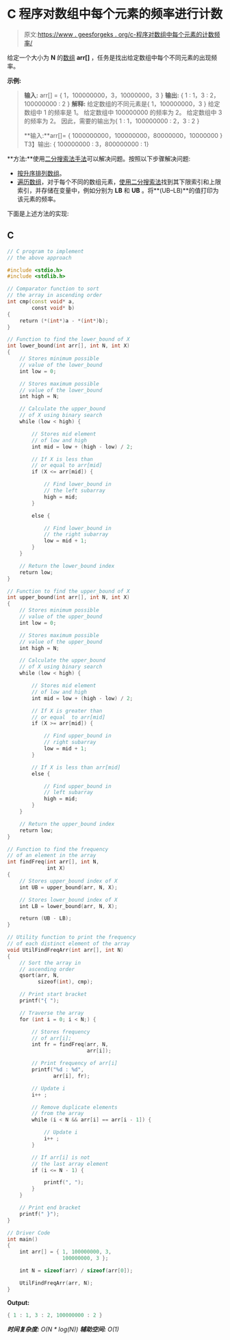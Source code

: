# C 程序对数组中每个元素的频率进行计数

> 原文:[https://www . geesforgeks . org/c-程序对数组中每个元素的计数频率/](https://www.geeksforgeeks.org/c-program-to-count-frequency-of-each-element-in-an-array/)

给定一个大小为 **N** 的[数组](https://www.geeksforgeeks.org/array-data-structure/) **arr[]** ，任务是找出给定数组中每个不同元素的出现频率。

**示例:**

> **输入:** arr[] = { 1，100000000，3，10000000，3 }
> **输出:** { 1 : 1，3 : 2，100000000 : 2 }
> **解释:**
> 给定数组的不同元素是{ 1，100000000，3 }
> 给定数组中 1 的频率是 1。
> 给定数组中 100000000 的频率为 2。
> 给定数组中 3 的频率为 2。
> 因此，需要的输出为{ 1 : 1，100000000 : 2，3 : 2 }
> 
> **输入:**arr[]= { 1000000000，100000000，80000000，10000000 }
> T3】输出: { 100000000 : 3，800000000 : 1}

**方法:**使用[二分搜索法手法](https://www.geeksforgeeks.org/binary-search/)可以解决问题。按照以下步骤解决问题:

*   [按升序排列数组](https://www.geeksforgeeks.org/comparator-function-of-qsort-in-c/)。
*   [遍历数组](https://www.geeksforgeeks.org/comparator-function-of-qsort-in-c/)，对于每个不同的数组元素，[使用二分搜索法](https://www.geeksforgeeks.org/implementing-upper_bound-and-lower_bound-in-c/)找到其下限索引和上限索引，并存储在变量中，例如分别为 **LB** 和 **UB** 。将**(UB–LB)**的值打印为该元素的频率。

下面是上述方法的实现:

## C

```cpp
// C program to implement
// the above approach

#include <stdio.h>
#include <stdlib.h>

// Comparator function to sort
// the array in ascending order
int cmp(const void* a,
        const void* b)
{
    return (*(int*)a - *(int*)b);
}

// Function to find the lower_bound of X
int lower_bound(int arr[], int N, int X)
{
    // Stores minimum possible
    // value of the lower_bound
    int low = 0;

    // Stores maximum possible
    // value of the lower_bound
    int high = N;

    // Calculate the upper_bound
    // of X using binary search
    while (low < high) {

        // Stores mid element
        // of low and high
        int mid = low + (high - low) / 2;

        // If X is less than
        // or equal to arr[mid]
        if (X <= arr[mid]) {

            // Find lower_bound in
            // the left subarray
            high = mid;
        }

        else {

            // Find lower_bound in
            // the right subarray
            low = mid + 1;
        }
    }

    // Return the lower_bound index
    return low;
}

// Function to find the upper_bound of X
int upper_bound(int arr[], int N, int X)
{
    // Stores minimum possible
    // value of the upper_bound
    int low = 0;

    // Stores maximum possible
    // value of the upper_bound
    int high = N;

    // Calculate the upper_bound
    // of X using binary search
    while (low < high) {

        // Stores mid element
        // of low and high
        int mid = low + (high - low) / 2;

        // If X is greater than
        // or equal  to arr[mid]
        if (X >= arr[mid]) {

            // Find upper_bound in
            // right subarray
            low = mid + 1;
        }

        // If X is less than arr[mid]
        else {

            // Find upper_bound in
            // left subarray
            high = mid;
        }
    }

    // Return the upper_bound index
    return low;
}

// Function to find the frequency
// of an element in the array
int findFreq(int arr[], int N,
             int X)
{
    // Stores upper_bound index of X
    int UB = upper_bound(arr, N, X);

    // Stores lower_bound index of X
    int LB = lower_bound(arr, N, X);

    return (UB - LB);
}

// Utility function to print the frequency
// of each distinct element of the array
void UtilFindFreqArr(int arr[], int N)
{
    // Sort the array in
    // ascending order
    qsort(arr, N,
          sizeof(int), cmp);

    // Print start bracket
    printf("{ ");

    // Traverse the array
    for (int i = 0; i < N;) {

        // Stores frequency
        // of arr[i];
        int fr = findFreq(arr, N,
                          arr[i]);

        // Print frequency of arr[i]
        printf("%d : %d",
               arr[i], fr);

        // Update i
        i++ ;

        // Remove duplicate elements
        // from the array
        while (i < N && arr[i] == arr[i - 1]) {

            // Update i
            i++ ;
        }

        // If arr[i] is not
        // the last array element
        if (i <= N - 1) {

            printf(", ");
        }
    }

    // Print end bracket
    printf(" }");
}

// Driver Code
int main()
{
    int arr[] = { 1, 100000000, 3,
                  100000000, 3 };

    int N = sizeof(arr) / sizeof(arr[0]);

    UtilFindFreqArr(arr, N);
}
```

**Output:** 

```cpp
{ 1 : 1, 3 : 2, 100000000 : 2 }
```

***时间复杂度:** O(N * log(N))*
***辅助空间:** O(1)*